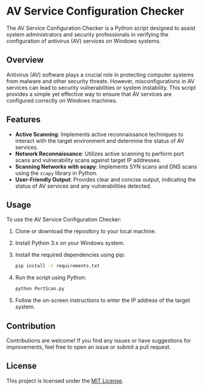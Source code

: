 # AV Service Configuration Checker

The AV Service Configuration Checker is a Python script designed to assist system administrators and security professionals in verifying the configuration of antivirus (AV) services on Windows systems.

## Overview

Antivirus (AV) software plays a crucial role in protecting computer systems from malware and other security threats. However, misconfigurations in AV services can lead to security vulnerabilities or system instability. This script provides a simple yet effective way to ensure that AV services are configured correctly on Windows machines.

## Features

- **Active Scanning**: Implements active reconnaissance techniques to interact with the target environment and determine the status of AV services.
- **Network Reconnaissance**: Utilizes active scanning to perform port scans and vulnerability scans against target IP addresses.
- **Scanning Networks with scapy**: Implements SYN scans and DNS scans using the `scapy` library in Python.
- **User-Friendly Output**: Provides clear and concise output, indicating the status of AV services and any vulnerabilities detected.

## Usage

To use the AV Service Configuration Checker:

1. Clone or download the repository to your local machine.
2. Install Python 3.x on your Windows system.
3. Install the required dependencies using pip:

    ```bash
    pip install -r requirements.txt
    ```

4. Run the script using Python:

    ```bash
    python PortScan.py
    ```

5. Follow the on-screen instructions to enter the IP address of the target system.

## Contribution

Contributions are welcome! If you find any issues or have suggestions for improvements, feel free to open an issue or submit a pull request.

## License

This project is licensed under the [MIT License](LICENSE).
